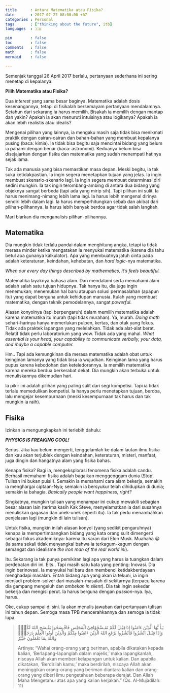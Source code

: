 ```yaml
---
title      : Antara Matematika atau Fisika?
date       : 2017-07-27 08:00:00 +07
categories : Personal
tags       : ["thinking about the future", itb]
languages  : 🇮🇩

pin        : false
toc        : false
comments   : false
math       : false
mermaid    : false

---
```


Semenjak tanggal 26 April 2017 berlalu, pertanyaan sederhana ini sering menetap di kepalanya:

**Pilih Matematika atau Fisika?**

Dua _interest_ yang sama besar baginya. Matematika adalah dosis kesenangannya, tetapi di fisikalah bersemayam pertanyaan mendalamnya. Setahun dari sekarang ia harus memilih. Bisakah ia memilih dengan mantap dan yakin? Apakah ia akan menuruti intuisinya atau logikanya? Apakah ia akan lebih realistis atau idealis?

Mengenai pilihan yang lainnya, ia mengaku masih saja tidak bisa menikmati praktik dengan cairan-cairan dan bahan-bahan yang membuat kepalanya pusing (baca: kimia). Ia tidak bisa begitu saja mencintai bidang yang belum ia pahami dengan benar (baca: astronomi). Keduanya belum bisa disejajarkan dengan fisika dan matematika yang sudah menempati hatinya sejak lama.

Tak ada manusia yang bisa memastikan masa depan. Meski begitu, ia tak suka ketidakpastian. Ia ingin segera menetapkan tujuan yang jelas. Ia ingin membuat skenario-skenario lagi. Ia ingin segera membuat determinasi diri sedini mungkin. Ia tak ingin terombang-ambing di antara dua bidang yang objeknya sangat berbeda (tapi ada yang mirip sih). Tapi pilihan ini sulit. Ia harus menimang-nimang lebih lama lagi. Ia harus lebih mengenal dirinya sendiri lebih dalam lagi. Ia harus memperhitungkan sebab dan akibat dari pilihan-pilihannya. Ia harus lebih banyak berdoa agar tidak salah langkah.

Mari biarkan dia menganalisis pilihan-pilihannya.

## Matematika

Dia mungkin tidak terlalu pandai dalam menghitung angka, tetapi ia tidak merasa minder ketika mengatakan ia menyukai matematika (karena dia tahu betul apa gunanya kalkulator). Apa yang membuatnya jatuh cinta pada adalah keteraturan, keindahan, kehebatan, dan _hard logic_-nya matematika.

_When our every day things described by mathematics, it’s feels beautiful._

Matematika layaknya bahasa alam. Dan mendalami serta memahami alam adalah salah satu tujuan hidupnya. Tak hanya itu, dia juga ingin menemukan; menemukan hal baru ataupun solusi permasalahan (apapun itu) yang dapat berguna untuk kehidupan manusia. Itulah yang membuat matematika, dengan teknik pemodelannya, sangat _powerful_.

Alasan konyolnya (tapi berpengaruh) dalam memilih matematika adalah karena matematika itu murah (tapi tidak murahan). Ya, murah. _Doing math_ sehari-harinya hanya memerlukan pulpen, kertas, dan otak yang fokus. Tidak ada praktek lapangan yang melelahkan. Tidak ada alat-alat berat. Relatif tidak perlu laboratorium yang wow. Tidak ada yang mahal. _What essential is your head, your capability to communicate verbally, your data, and maybe a capable computer._

Hm.. Tapi ada kemungkinan dia merasa matematika adalah obat untuk keinginan lamanya yang tidak bisa ia wujudkan. Keinginan lama yang harus pupus karena kebodohan dan keteledorannya. Ia memilih matematika karena mereka berdua berkerabat dekat. Dia mungkin akan terbuka untuk menuliskannya dikemudian hari.

Ia pikir ini adalah pilihan yang paling sulit dari segi kompetisi. Tapi ia tidak terlalu memedulikan kompetisi. Ia hanya perlu menetapkan tujuan, berdoa, lalu mengejar kesempurnaan (meski kesempurnaan tak harus dan tak mungkin ia raih).

## Fisika

Izinkan ia mengungkapkah ini terlebih dahulu:

**_PHYSICS IS FREAKING COOL!_**

Serius. Jika kau belum mengerti, tenggelamlah ke dalam lautan ilmu fisika dan kau akan terjublek dengan keindahan, keteraturan, misteri, manfaat, juga dingin dan hangatnya alam yang fisika bahas.

Kenapa fisika? Bagi ia, mengeksplorasi fenomena fisika adalah candu. Berhasil memahami fisika adalah bagaikan menggenggam dunia (Stop! Tulisan ini bukan puisi!). Semakin ia memahami cara alam bekerja,  semakin ia menghargai ciptaan-Nya; semakin ia bersyukur telah dihidupkan di dunia; semakin ia bahagia. _Basically people want happiness, right?_

Singkatnya, mungkin tulisan yang menampar ini cukup mewakili sebagian besar alasan lain (terima kasih Kak Steve, menyelamatkan ia dari susahnya menuliskan gagasan dan unek-unek seperti itu). Ia tak perlu menambahkan penjelasan lagi (mungkin di lain tulisan).

Untuk fisika, mungkin inilah alasan konyol (yang sedikit pengaruhnya) kenapa ia mempertimbangkan bidang yang kata orang sulit dimengerti sebagai fokus akademiknya: karena itu saran dari Elon Musk. Muahaha 😀 (ia sama sekali tidak menyangkal bahwa ia terkagum-kagum dengan semangat dan idealisme _the iron man of the real world ini_).

Itu. Sekarang ia tak punya pemikiran lagi apa yang harus ia tuangkan dalam perdebatan diri ini. Eits.. Tapi masih satu kata yang penting: Inovasi. Dia ingin berinovasi. Ia menyukai hal baru dan membenci ketidakberdayaan menghadapi masalah. Entah bidang apa yang akan ia tekuni, ia ingin menjadi problem-solver dari masalah-masalah di sekitarnya (terpacu karena dia gampang mengeluh dan _ambekan in silent_). Dia tak ingin sekedar bekerja dan mengisi perut. Ia harus berguna dengan _passion_-nya. Iya, harus.

Oke, cukup sampai di sini. Ia akan menulis jawaban dari pertanyaan tulisan ini tahun depan. Semoga masa TPB mencerahkannya dan semoga ia tidak lupa.


> يَـأَ يُّهَا الَّذِيْنَ ءَامَنُوا إِذَاقِيْـلَ لَكُمْ تَفَـسَّحُوْافِيْ الْمَجَلِسِ فَافْـسَحُوا يَفْـسَحِ اللهُ لَكُمْۖ وَإِذَا قِيْـلَ انْشُزُوا فَانْشُزُوا يَرْفَعِ اللهُ الَّذِيْنَ ءَامَنُوا مِنْكُمْ وَالَّذِيْنَ أُوتُوا الْعِلْمَ دَرَجَتٍۗ وَاللهُ بِمَا تَعْمَلُونَ خَبْيْرٌ 
>
>Artinya: “Wahai orang-orang yang beriman, apabila dikatakan kepada kalian, ‘Berlapang-lapanglah dalam majelis,’ maka lapangkanlah, niscaya Allah akan memberi kelapangan untuk kalian. Dan apabila dikatakan, ‘Berdirilah kamu,’ maka berdirilah, niscaya Allah akan meninggikan orang-orang yang beriman diantara kalian dan orang-orang yang diberi ilmu pengetahuan beberapa derajat. Dan Allah Maha Mengetahui atas apa yang kalian kerjakan.” (Qs. Al-Mujadilah: 11)